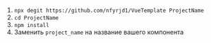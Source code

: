 1. `npx degit https://github.com/nfyrjd1/VueTemplate ProjectName`
2. `cd ProjectName`
3. `npm install`
4. Заменить `project_name` на название вашего компонента
